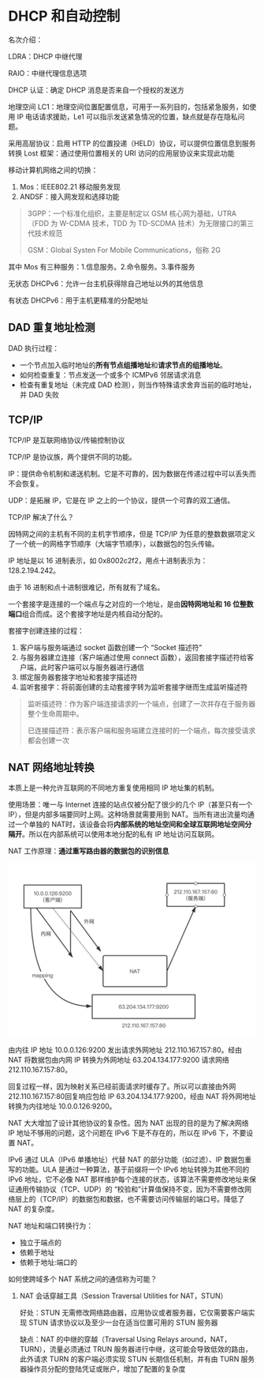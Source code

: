 # DHCP 和自动控制

名次介绍：

LDRA：DHCP 中继代理

RAIO：中继代理信息选项

DHCP 认证：确定 DHCP 消息是否来自一个授权的发送方

地理空间 LC1：地理空间位置配置信息，可用于一系列目的，包括紧急服务，如使用 IP 电话请求援助，Le1 可以指示发送紧急情况的位置，缺点就是存在隐私问题。

采用高层协议：启用 HTTP 的位置投递（HELD）协议，可以提供位置信息到服务转换 Lost 框架：通过使用位置相关的 URI 访问的应用层协议来实现此功能

移动计算机网络之间的切换：

1. Mos：IEEE802.21 移动服务发现
2. ANDSF：接入网发现和选择功能

> 3GPP：一个标准化组织，主要是制定以 GSM 核心网为基础，UTRA（FDD 为 W-CDMA 技术，TDD 为 TD-SCDMA 技术）为无限接口的第三代技术规范
>
> GSM：Global Systen For Mobile Communications，俗称 2G

其中 Mos 有三种服务：1.信息服务。2.命令服务。3.事件服务

无状态 DHCPv6：允许一台主机获得除自己地址以外的其他信息

有状态 DHCPv6：用于主机更精准的分配地址

## DAD 重复地址检测

DAD 执行过程：

- 一个节点加入临时地址的**所有节点组播地址**和**请求节点的组播地址**。
- 如何检查重复：节点发送一个或多个 ICMPv6 邻居请求消息
- 检查有重复地址（未完成 DAD 检测），则当作特殊请求舍弃当前的临时地址，并 DAD 失败

## TCP/IP

TCP/IP 是互联网络协议/传输控制协议

TCP/IP 是协议族，两个提供不同的功能。

IP：提供命令机制和递送机制。它是不可靠的，因为数据在传递过程中可以丢失而不会恢复。

UDP：是拓展 IP，它是在 IP 之上的一个协议，提供一个可靠的双工通信。

TCP/IP 解决了什么？

因特网之间的主机有不同的主机字节顺序，但是 TCP/IP 为任意的整数数据项定义了一个统一的网格字节顺序（大端字节顺序），以数据包的包头传输。

IP 地址是以 16 进制表示，如  0x8002c2f2，用点十进制表示为：128.2.194.242。

由于 16 进制和点十进制很难记，所有就有了域名。

一个套接字是连接的一个端点与之对应的一个地址，是由**因特网地址和 16 位整数端口**组合而成。这个套接字地址是内核自动分配的。

套接字创建连接的过程：

1. 客户端与服务端通过 socket 函数创建一个 “Socket 描述符”
2. 与服务器建立连接（客户端通过使用 connect 函数），返回套接字描述符给客户端，此时客户端可以与服务器进行通信
3. 绑定服务器套接字地址和套接字描述符
4. 监听套接字：将前面创建的主动套接字转为监听套接字继而生成监听描述符

> 监听描述符：作为客户端连接请求的一个端点，创建了一次并存在于服务器整个生命周期中。
>
> 已连接描述符：表示客户端和服务端建立连接时的一个端点，每次接受请求都会创建一次

## NAT 网络地址转换

本质上是一种允许互联网的不同地方重复使用相同 IP 地址集的机制。

使用场景：唯一与 Internet 连接的站点仅被分配了很少的几个 IP（甚至只有一个 IP），但是内部多端要同时上网。这种场景就需要用到 NAT。当所有进出流量均通过一个单独的 NAT时，该设备会将**内部系统的地址空间和全球互联网地址空间分隔开**。所以在内部系统可以使用本地分配的私有 IP 地址访问互联网。

NAT 工作原理：**通过重写路由器的数据包的识别信息**

![](asserts/1617196020009.jpg)

由内往 IP 地址 10.0.0.126:9200 发出请求外网地址 212.110.167.157:80。经由 NAT 将数据包由内网 IP 转换为外网地址 63.204.134.177:9200 请求网络 212.110.167.157:80。

回复过程一样，因为映射关系已经前面请求时缓存了。所以可以直接由外网 212.110.167.157:80回复响应包给 IP 63.204.134.177:9200，经由 NAT 将外网地址转换为内往地址 10.0.0.126:9200。

NAT 大大增加了设计其他协议的复杂性。因为 NAT 出现的目的是为了解决网络 IP 地址不够用的问题，这个问题在 IPv6 下是不存在的，所以在 IPv6 下，不要设置 NAT。

IPv6 通过 ULA（IPv6 单播地址）代替 NAT 的部分功能（如过滤）、IP 数据包重写的功能。ULA 是通过一种算法，基于前缀将一个 IPv6 地址转换为其他不同的 IPv6 地址，它不必像 NAT 那样维护每个连接的状态，该算法不需要修改地址来保证通用传输协议（TCP、UDP）的 “校验和”计算值保持不变，因为不需要修改网络层上的（TCP/IP）的数据包和数据，也不需要访问传输层的端口号。降低了 NAT 的复杂度。

NAT 地址和端口转换行为：

- 独立于端点的
- 依赖于地址
- 依赖于地址:端口的

如何使跨域多个 NAT 系统之间的通信称为可能？

1. NAT 会话穿越工具（Session Traversal Utilities for NAT，STUN）

   好处：STUN 无需修改网络路由器，应用协议或者服务器，它仅需要客户端实现 STUN 请求协议以及至少一台在适当位置可用的 STUN 服务器

   缺点：NAT 的中继的穿越（Traversal Using Relays around，NAT，TURN），流量必须通过 TRUN 服务器进行中继，这可能会导致低效的路由，此外请求 TURN 的客户端必须实现 STUN 长期信任机制，并有由 TURN 服务器操作员分配的登陆凭证或账户，增加了配置的复杂度